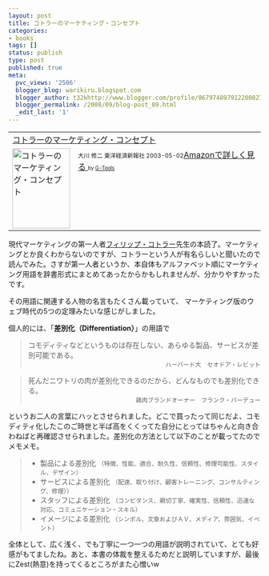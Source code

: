 ```yaml
---
layout: post
title: コトラーのマーケティング・コンセプト
categories:
- books
tags: []
status: publish
type: post
published: true
meta:
  pvc_views: '2506'
  blogger_blog: warikiru.blogspot.com
  blogger_author: t32khttp://www.blogger.com/profile/06797489791220082722noreply@blogger.com
  blogger_permalink: /2008/09/blog-post_09.html
  _edit_last: '1'
---
```

<table border="0" cellpadding="5">
<tbody>
<tr>
<td colspan="2"><a href="http://www.amazon.co.jp/exec/obidos/ASIN/4492554769/warikiru-22/ref=nosim/" target="_blank">コトラーのマーケティング・コンセプト</a></td>
</tr>
<tr>
<td valign="top"><a href="http://www.amazon.co.jp/exec/obidos/ASIN/4492554769/warikiru-22/ref=nosim/" target="_blank"><img class="fig" src="http://ecx.images-amazon.com/images/I/41S3SKT5R0L._SL160_.jpg" alt="コトラーのマーケティング・コンセプト" width="115" height="160" border="0" /></a></td>
<td valign="top"><span style=";font-size: 85%;"><span style=";font-size: 85%;">大川 修二
東洋経済新報社 2003-05-02</span></span><a href="http://www.amazon.co.jp/exec/obidos/ASIN/4492554769/warikiru-22/ref=nosim/" target="_blank">Amazonで詳しく見る
</a><span class="Apple-style-span" style="font-size: 10px;">by <a href="http://www.goodpic.com/mt/aws/index.html">G-Tools</a></span></td>
</tr>
</tbody>
</table>
現代マーケティングの第一人者<a href="http://ja.wikipedia.org/wiki/%E3%83%95%E3%82%A3%E3%83%AA%E3%83%83%E3%83%97%E3%83%BB%E3%82%B3%E3%83%88%E3%83%A9%E3%83%BC">フィリップ・コトラー</a>先生の本読了。マーケティングとか良くわからないのですが、コトラーという人が有名らしいと聞いたので読んでみた。さすが第一人者というか、本自体もアルファベット順にマーケティング用語を辞書形式にまとめてあったからかもしれませんが、分かりやすかったです。

その用語に関連する人物の名言もたくさん載っていて、
マーケティング版のウェブ時代の5つの定理みたいな感じがしました。

個人的には、「<span style="font-weight: bold;">差別化（Differentiation）</span>」の用語で
<blockquote>コモディティなどというものは存在しない、あらゆる製品、サービスが差別可能である。
<div style="text-align: right;"><span style="font-size: 85%;">ハーバード大　セオドア・レビット</span></div></blockquote>
<blockquote>死んだニワトリの肉が差別化できるのだから、どんなものでも差別化できる。
<div style="text-align: right;"><span style="font-size: 85%;">鶏肉ブランドオーナー　フランク・パーデュー</span></div></blockquote>
というお二人の言葉にハッとさせられました。どこで買ったって同じだよ、コモディティ化したこのご時世と半ば高をくくってた自分にとってはちゃんと向き合わねばと再確認させられました。差別化の方法として以下のことが載ってたのでメモメモ。
<blockquote>
<ul>
	<li>製品による差別化
<span style="font-size: 85%;">（特徴、性能、適合、耐久性、信頼性、修理可能性、スタイル、デザイン）</span></li>
	<li>サービスによる差別化
<span style="font-size: 85%;">（配達、取り付け、顧客トレーニング、コンサルティング、修理））</span></li>
	<li>スタッフによる差別化
<span style="font-size: 85%;">（コンピタンス、親切丁寧、確実性、信頼性、迅速な対応、コミュニケーション・スキル）</span></li>
	<li>イメージによる差別化
<span style="font-size: 85%;">（シンボル、文章およびＡＶ、メディア、雰囲気、イベント）</span></li>
</ul>
</blockquote>
全体として、広く浅く、でも丁寧に一つ一つの用語が説明されていて、とても好感がもてましたね。あと、本書の体裁を整えるためだと説明していますが、最後にZest(熱意)を持ってくるところがまた心憎いw
